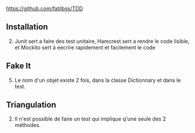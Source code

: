 https://github.com/fatilbss/TDD


## Installation 

 2. Junit sert a faire des test unitaire, Hamcrest sert a rendre le code lisible, et Mockito sert à eecrire rapidement et facilement le code

 ## Fake It

 5. Le nom d'un objet existe 2 fois, dans la classe Dictionnary et dans le test.

 ## Triangulation

 2. Il n'est possible de faire un test qui implique q'une seule des 2 méthodes.